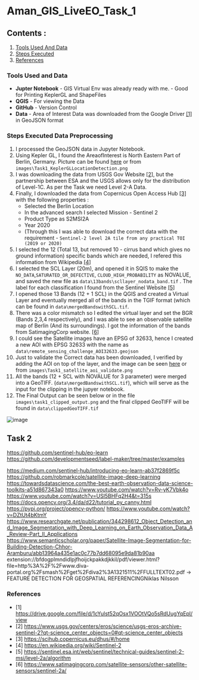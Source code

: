 # Aman_GIS_LiveEO_Task_1

## Contents :
1. [Tools Used And Data](#tools-used-and-data)
2. [Steps Executed](#steps-executed-data-preprocessing)
3. [References](#references)


### Tools Used and Data 

* **Jupter Notebook** - GIS Virtual Env was already ready with me. - Good for Printing KeplerGL and ShapeFiles
* **QGIS** - For viewing the Data
* **GitHub** - Version Control
* **Data** - Area of Interest Data was downloaded from the Google Driver [[1]](#1) in GeoJSON format 


### Steps Executed Data Preprocessing

1. I processed the GeoJSON data in Jupyter Notebook. 
2. Using Kepler GL, I found the AreaofInterest is North Eastern Part of Berlin, Germany. Picture can be found [here](https://user-images.githubusercontent.com/75158219/125793336-f5376d2b-d7e4-422f-84db-51c812989205.png) or from `images\Task1_KeplerGLLocationDetection.png`
3. I was downloading the data from USGS Gov Website [[2]](#2), but the partnership between ESA and the USGS allows only for the distribution of Level-1C. As per the Task we need Level 2-A Data. 
4. Finally, I downloaded the data from Copernicus Open Access Hub [[3]](#3) with the following properties :
   * Selected the Berlin Location
   * In the advanced search I selected Mission - Sentinel 2
   * Product Type as S2MSI2A
   * Year 2020 
   * (Through this I was able to download the correct data with the requirement - `Sentinel-2 level 2A tile from any practical TOI (2019 or 2020)`
5. I selected the 12 (Total 13, but removed 10 - cirrus band which gives no ground information) specific bands which are needed, I refered this information from Wikipedia [[4]](#4)
6. I selected the SCL Layer (20m), and opened it in SQIS to make the `NO_DATA`,`SATURATED_OR_DEFECTIVE`, `CLOUD_HIGH_PROBABILITY` as NOVALUE, and saved the new file as `data\13bands\scllayer_nodata_band.tif` . The label for each classification I found from the Sentinel Website [[5]](#5)
7.  I opened those 13 Bands (12 + 1 SCL) in the QGIS and created a Virtual Layer and eventually merged all of the bands in the TGIF format (which can be found in `data\mergedBandswithSCL.tif`. 
8.  There was a color mismatch so I edited the virtual layer and set the BGR (Bands 2,3,4 respectively), and I was able to see an observable satellite map of Berlin (And its surroundings). I got the information of the bands from SatimagingCorp website. [[6]](#6)
9.  I could see the Satellite images have an EPSG of 32633, hence I created a new AOI with EPSG 32633 with the name as `data\remote_sensing_challenge_AOI32633.geojson`
10. Just to validate the Correct data has been downloaded, I verified by adding the AOI on top of the layer, and the image can be seen [here](https://user-images.githubusercontent.com/75158219/125833711-6d6af508-8483-416e-ad5d-85e8f72b7954.png) or from `images\Task1_satellite_aoi_validate.png`
11. All the bands (12 + SCL with NOVALUE for 3 parameter) were merged into a GeoTIFF. (`data\mergedBandswithSCL.tif`), which will serve as the input for the clipping in the jupyer notebook. 
12. The Final Output can be seen below or in the file `images\task1_clipped_output.png` and the final clipped GeoTIFF will be found in `data\clippedGeoTIFF.tif`

![image](https://user-images.githubusercontent.com/75158219/125858178-eb84d6a2-deb5-4ced-bedc-46dea4563f93.png)






## Task 2 
https://github.com/sentinel-hub/eo-learn
https://github.com/developmentseed/label-maker/tree/master/examples

https://medium.com/sentinel-hub/introducing-eo-learn-ab37f2869f5c
https://github.com/robmarkcole/satellite-image-deep-learning
https://towardsdatascience.com/the-best-earth-observation-data-science-toolkits-a51d867343a0
https://www.youtube.com/watch?v=Rv-yK7Vbk4o
https://www.youtube.com/watch?v=USl5BHFq2H4&t=315s
https://docs.opencv.org/3.4/da/d22/tutorial_py_canny.html
https://pypi.org/project/opencv-python/
https://www.youtube.com/watch?v=DZtUt4bKtmY
https://www.researchgate.net/publication/344298612_Object_Detection_and_Image_Segmentation_with_Deep_Learning_on_Earth_Observation_Data_A_Review-Part_II_Applications
https://www.semanticscholar.org/paper/Satellite-Image-Segmentation-for-Building-Detection-Chhor-Aramburu/abb13964a435e1ac0c77b7dd68095e9da81b90aa
extension://bfdogplmndidlpjfhoijckpakkdjkkil/pdf/viewer.html?file=http%3A%2F%2Fwww.diva-portal.org%2Fsmash%2Fget%2Fdiva2%3A1321511%2FFULLTEXT02.pdf -> FEATURE DETECTION FOR GEOSPATIAL REFERENCINGNiklas Nilsson






### References

* <a id="1">[1]</a> 
https://drive.google.com/file/d/1cYulst52qOsx1VOOtVQo5sRdUugYqEpl/view
* <a id="2">[2]</a> 
https://www.usgs.gov/centers/eros/science/usgs-eros-archive-sentinel-2?qt-science_center_objects=0#qt-science_center_objects
* <a id="3">[3]</a> 
https://scihub.copernicus.eu/dhus/#/home
* <a id="4">[4]</a> 
https://en.wikipedia.org/wiki/Sentinel-2
* <a id="5">[5]</a> 
https://sentinel.esa.int/web/sentinel/technical-guides/sentinel-2-msi/level-2a/algorithm
* <a id="6">[6]</a> 
https://www.satimagingcorp.com/satellite-sensors/other-satellite-sensors/sentinel-2a/




